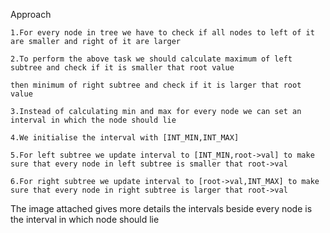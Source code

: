 Approach

    1.For every node in tree we have to check if all nodes to left of it are smaller and right of it are larger

    2.To perform the above task we should calculate maximum of left subtree and check if it is smaller that root value
    
    then minimum of right subtree and check if it is larger that root value

    3.Instead of calculating min and max for every node we can set an interval in which the node should lie

    4.We initialise the interval with [INT_MIN,INT_MAX]

    5.For left subtree we update interval to [INT_MIN,root->val] to make sure that every node in left subtree is smaller that root->val

    6.For right subtree we update interval to [root->val,INT_MAX] to make sure that every node in right subtree is larger that root->val

    
The image attached gives more details the intervals beside every node is the interval in which node should lie